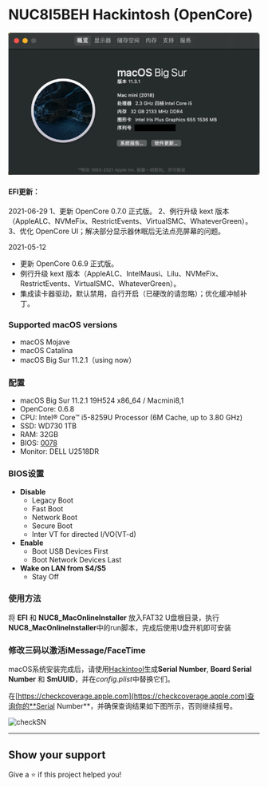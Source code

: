 # NUC8I5BEH Hackintosh (OpenCore)

![Hackintosh](AboutThisMac.png)

#### **EFI更新：**

2021-06-29
1、更新 OpenCore 0.7.0 正式版。
2、例行升级 kext 版本（AppleALC、NVMeFix、RestrictEvents、VirtualSMC、WhateverGreen）。
3、优化 OpenCore UI；解决部分显示器休眠后无法点亮屏幕的问题。

2021-05-12

* 更新 OpenCore 0.6.9 正式版。
* 例行升级 kext 版本（AppleALC、IntelMausi、Lilu、NVMeFix、RestrictEvents、VirtualSMC、WhateverGreen）。
* 集成读卡器驱动，默认禁用，自行开启（已硬改的请忽略）；优化缓冲帧补丁。



### Supported macOS versions

+ macOS Mojave
+ macOS Catalina
+ macOS Big Sur 11.2.1（using now）

### 配置
+ macOS Big Sur 11.2.1 19H524 x86_64 / Macmini8,1
+ OpenCore: 0.6.8
+ CPU: Intel® Core™ i5-8259U Processor (6M Cache, up to 3.80 GHz)
+ SSD: WD730 1TB
+ RAM: 32GB
+ BIOS: [0078](https://drivers.softpedia.com/get/BIOS/Intel/Intel-NUC8i5BEH-NUC-Kit-BIOS-0078.shtml)
+ Monitor: DELL U2518DR


### BIOS设置
+ __Disable__
	- Legacy Boot
	- Fast Boot
	- Network Boot
	- Secure Boot
	- Inter VT for directed I/VO(VT-d)
+ __Enable__
	- Boot USB Devices First
	- Boot Network Devices Last
+ __Wake on LAN from S4/S5__
	- Stay Off


### 使用方法
将 **EFI** 和 **NUC8_MacOnlineInstaller** 放入FAT32 U盘根目录，执行**NUC8_MacOnlineInstaller**中的run脚本，完成后使用U盘开机即可安装

### 修改三码以激活iMessage/FaceTime
macOS系统安装完成后，请使用[Hackintool]()生成**Serial Number**, **Board Serial Number** 和 **SmUUID**，并在*config.plist*中替换它们。

在[https://checkcoverage.apple.com](https://checkcoverage.apple.com)查询你的**Serial Number**，并确保查询结果如下图所示，否则继续摇号。

![checkSN](checkSN.png)

---

## Show your support

Give a ⭐️ if this project helped you!
